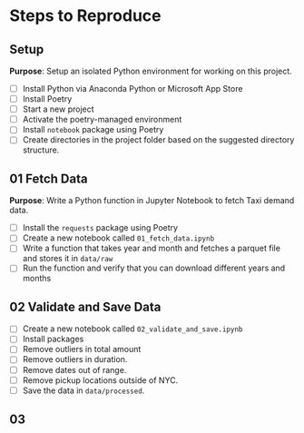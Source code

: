 # Steps to Reproduce

## Setup

**Purpose**: Setup an isolated Python environment for working on this project.

- [ ] Install Python via Anaconda Python or Microsoft App Store
- [ ] Install Poetry
- [ ] Start a new project
- [ ] Activate the poetry-managed environment
- [ ] Install `notebook` package using Poetry
- [ ] Create directories in the project folder based on the suggested directory structure.

## 01 Fetch Data

**Purpose**: Write a Python function in Jupyter Notebook to fetch Taxi demand data.

- [ ] Install the `requests` package using Poetry
- [ ] Create a new notebook called `01_fetch_data.ipynb`
- [ ] Write a function that takes year and month and fetches a parquet file and stores it in `data/raw`
- [ ] Run the function and verify that you can download different years and months

## 02 Validate and Save Data

- [ ] Create a new notebook called `02_validate_and_save.ipynb`
- [ ] Install packages
- [ ] Remove outliers in total amount
- [ ] Remove outliers in duration.
- [ ] Remove dates out of range.
- [ ] Remove pickup locations outside of NYC.
- [ ] Save the data in `data/processed`.

## 03
